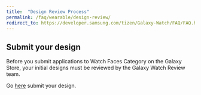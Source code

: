 ```yaml
---
title:  "Design Review Process"
permalink: /faq/wearable/design-review/
redirect_to: https://developer.samsung.com/tizen/Galaxy-Watch/FAQ/FAQ.html
---
```


## Submit your design
Before you submit applications to Watch Faces Category on the Galaxy Store, your initial designs must be reviewed by the Galaxy Watch Review team.

Go [here](https://developer.samsung.com/galaxy-watch) submit your design.
